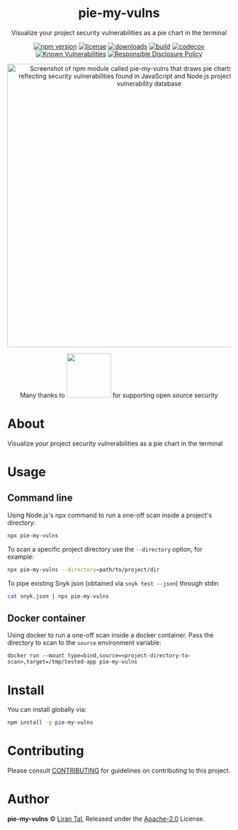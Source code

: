 <p align="center"><h1 align="center">
  pie-my-vulns
</h1>

<p align="center">
  Visualize your project security vulnerabilities as a pie chart in the terminal
</p>

<p align="center">
  <a href="https://www.npmjs.org/package/pie-my-vulns"><img src="https://badgen.net/npm/v/pie-my-vulns" alt="npm version"/></a>
  <a href="https://www.npmjs.org/package/pie-my-vulns"><img src="https://badgen.net/npm/license/pie-my-vulns" alt="license"/></a>
  <a href="https://www.npmjs.org/package/pie-my-vulns"><img src="https://badgen.net/npm/dt/pie-my-vulns" alt="downloads"/></a>
  <a href="https://circleci.com/gh/lirantal/security-report"><img src="https://circleci.com/gh/lirantal/security-report.svg?style=svg" alt="build"/></a>
  <a href="https://codecov.io/gh/lirantal/pie-my-vulns"><img src="https://badgen.net/codecov/c/github/lirantal/pie-my-vulns" alt="codecov"/></a>
  <a href="https://snyk.io/test/github/lirantal/pie-my-vulns"><img src="https://snyk.io/test/github/lirantal/pie-my-vulns/badge.svg" alt="Known Vulnerabilities"/></a>
  <a href="./SECURITY.md"><img src="https://img.shields.io/badge/Security-Responsible%20Disclosure-yellow.svg" alt="Responsible Disclosure Policy" /></a>
</p>

<p align="center">
  <img src="https://github.com/lirantal/pie-my-vulns/raw/master/.github/pie-my-vulns-screenshot.png" height="640px" alt="Screenshot of npm module called pie-my-vulns that draws pie charts in the terminal reflecting security vulnerabilities found in JavaScript and Node.js projects based on Snyk vulnerability database" />
  
  <p align="center">
  	<p align="center">Many thanks to <a href="https://snyk.io"><img src="./.github/snyk-logo.png" width="100"></a> for supporting open source security</p>
    
</p>

# About

Visualize your project security vulnerabilities as a pie chart in the terminal

# Usage

## Command line

Using Node.js's npx command to run a one-off scan inside a project's directory:

```bash
npx pie-my-vulns
```

To scan a specific project directory use the `--directory` option, for example:

```bash
npx pie-my-vulns --directory=path/to/project/dir
```

To pipe existing Snyk json (obtained via `snyk test --json`) through stdin

```bash
cat snyk.json | npx pie-my-vulns
```

## Docker container

Using docker to run a one-off scan inside a docker container.
Pass the directory to scan to the `source` environment variable:

```
docker run --mount type=bind,source=<project-directory-to-scan>,target=/tmp/tested-app pie-my-vulns
```

# Install

You can install globally via:

```bash
npm install -g pie-my-vulns
```

# Contributing

Please consult [CONTRIBUTING](./CONTRIBUTING.md) for guidelines on contributing to this project.

# Author

**pie-my-vulns** © [Liran Tal](https://github.com/lirantal), Released under the [Apache-2.0](./LICENSE) License.
